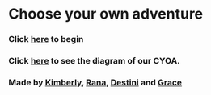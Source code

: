 # Choose your own adventure
### Click [here](vacation.md) to begin
### Click [here](https://docs.google.com/document/d/1f12SF6Y5pURYguMQhR_zuWDVT1zjToJdafKABtQ4nNM/edit?usp=sharing) to see the diagram of our CYOA.
### Made by [Kimberly](https://github.com/Kimberlya0114), [Rana](https://github.com/ranay4626), [Destini](https://github.com/destinig4631) and [Grace](https://github.com/graced2739)
